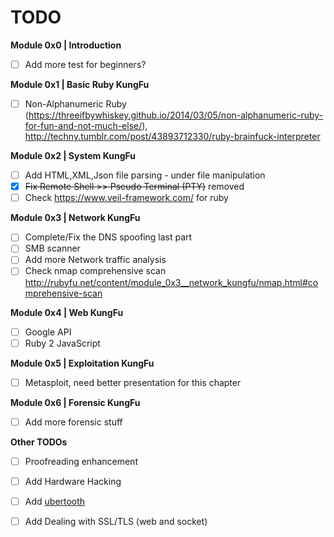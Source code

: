 # TODO

**Module 0x0 | Introduction**
- [ ] Add more test for beginners? 

**Module 0x1 | Basic Ruby KungFu**
- [ ] Non-Alphanumeric Ruby (https://threeifbywhiskey.github.io/2014/03/05/non-alphanumeric-ruby-for-fun-and-not-much-else/), http://techny.tumblr.com/post/43893712330/ruby-brainfuck-interpreter

**Module 0x2 | System KungFu**
- [ ] Add HTML,XML,Json file parsing - under file manipulation 
- [x] ~~Fix Remote Shell >> Pseudo Terminal (PTY)~~ removed 
- [ ] Check https://www.veil-framework.com/ for ruby

**Module 0x3 | Network KungFu**
- [ ] Complete/Fix the DNS spoofing last part
- [ ] SMB scanner
- [ ] Add more Network traffic analysis
- [ ] Check nmap comprehensive scan http://rubyfu.net/content/module_0x3__network_kungfu/nmap.html#comprehensive-scan

**Module 0x4 | Web KungFu**
- [ ] Google API
- [ ] Ruby 2 JavaScript 

**Module 0x5 | Exploitation KungFu**
- [ ] Metasploit, need better presentation for this chapter

**Module 0x6 | Forensic KungFu**
- [ ] Add more forensic stuff 

**Other TODOs**
- [ ] Proofreading enhancement
- [ ] Add Hardware Hacking
- [ ] Add [ubertooth](http://www.evilsocket.net/2015/02/12/rubertooth-a-complete-ruby-porting-of-the-ubertooth-libraries-and-utilities/) 
- [ ] Add Dealing with SSL/TLS (web and socket)




